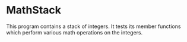 # MathStack
This program contains a stack of integers. It tests its member functions which perform various math operations on the integers. 

